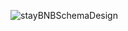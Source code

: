 ![stayBNBSchemaDesign](https://github.com/CaseySweet/stayBNB/assets/120260407/2d314f58-2794-4c9c-a357-81946a67037a)
